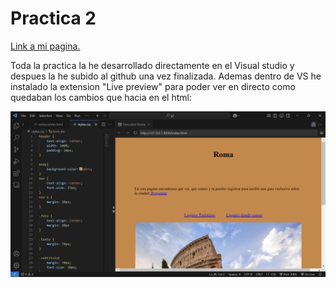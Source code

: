 # Practica 2

[Link a mi pagina.](https://miguelnrs.github.io/p2/)

Toda la practica la he desarrollado directamente en el Visual studio y despues la he subido al github una vez finalizada.
Ademas dentro de VS he instalado la extension "Live preview" para poder ver en directo como quedaban los cambios que hacia en el html:

![VS .](vs.png)
